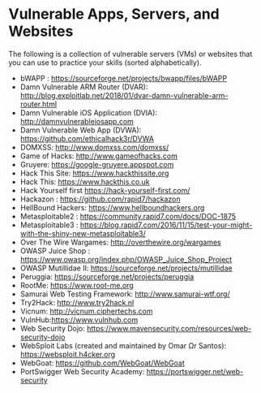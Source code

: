 # Vulnerable Apps, Servers, and Websites

The following is a collection of vulnerable servers (VMs) or websites that you can use to practice your skills (sorted alphabetically).

- bWAPP : <https://sourceforge.net/projects/bwapp/files/bWAPP>
- Damn Vulnerable ARM Router (DVAR): <http://blog.exploitlab.net/2018/01/dvar-damn-vulnerable-arm-router.html>
- Damn Vulnerable iOS Application (DVIA): <http://damnvulnerableiosapp.com>
- Damn Vulnerable Web App (DVWA): <https://github.com/ethicalhack3r/DVWA>
- DOMXSS: <http://www.domxss.com/domxss/>
- Game of Hacks: <http://www.gameofhacks.com>
- Gruyere: <https://google-gruyere.appspot.com>
- Hack This Site: <https://www.hackthissite.org>
- Hack This: <https://www.hackthis.co.uk>
- Hack Yourself first <https://hack-yourself-first.com/>
- Hackazon : <https://github.com/rapid7/hackazon>
- HellBound Hackers: <https://www.hellboundhackers.org>
- Metasploitable2 : <https://community.rapid7.com/docs/DOC-1875>
- Metasploitable3 : <https://blog.rapid7.com/2016/11/15/test-your-might-with-the-shiny-new-metasploitable3/>
- Over The Wire Wargames: <http://overthewire.org/wargames>
- OWASP  Juice Shop : https://www.owasp.org/index.php/OWASP_Juice_Shop_Project
- OWASP Mutillidae II: <https://sourceforge.net/projects/mutillidae>
- Peruggia: <https://sourceforge.net/projects/peruggia>
- RootMe: <https://www.root-me.org>
- Samurai Web Testing Framework: <http://www.samurai-wtf.org/>
- Try2Hack: <http://www.try2hack.nl>
- Vicnum: <http://vicnum.ciphertechs.com>
- VulnHub:https://www.vulnhub.com
- Web Security Dojo: <https://www.mavensecurity.com/resources/web-security-dojo>
- WebSploit Labs (created and maintained by Omar Ωr Santos): https://websploit.h4cker.org
- WebGoat: <https://github.com/WebGoat/WebGoat>
- PortSwigger Web Security Academy: https://portswigger.net/web-security
